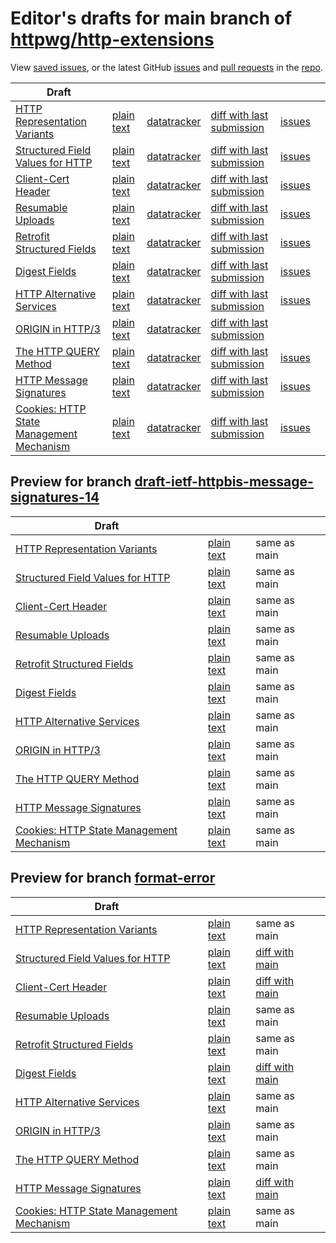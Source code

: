 # Editor's drafts for main branch of [httpwg/http-extensions](https://github.com/httpwg/http-extensions)

View [saved issues](issues.html), or the latest GitHub [issues](https://github.com/httpwg/http-extensions/issues) and [pull requests](https://github.com/httpwg/http-extensions/pulls) in the [repo](https://github.com/httpwg/http-extensions).

| Draft |     |     |     |     |     |
| ----- | --- | --- | --- | --- | --- |
| [HTTP Representation Variants](./draft-ietf-httpbis-variants.html "HTTP Representation Variants (HTML)") | [plain text](./draft-ietf-httpbis-variants.txt "HTTP Representation Variants (Text)") | [datatracker](https://datatracker.ietf.org/doc/draft-ietf-httpbis-variants "Datatracker for draft-ietf-httpbis-variants") | [diff with last submission](https://www.ietf.org/rfcdiff?url1=draft-ietf-httpbis-variants&url2=https://httpwg.github.io/http-extensions/draft-ietf-httpbis-variants.txt) | [issues](https://github.com/httpwg/http-extensions/labels/variants) |
| [Structured Field Values for HTTP](./draft-ietf-httpbis-sfbis.html "Structured Field Values for HTTP (HTML)") | [plain text](./draft-ietf-httpbis-sfbis.txt "Structured Field Values for HTTP (Text)") | [datatracker](https://datatracker.ietf.org/doc/draft-ietf-httpbis-sfbis "Datatracker for draft-ietf-httpbis-sfbis") | [diff with last submission](https://www.ietf.org/rfcdiff?url1=draft-ietf-httpbis-sfbis&url2=https://httpwg.github.io/http-extensions/draft-ietf-httpbis-sfbis.txt) | [issues](https://github.com/httpwg/http-extensions/labels/header-structure) |
| [Client-Cert Header](./draft-ietf-httpbis-client-cert-field.html "Client-Cert HTTP Header Field (HTML)") | [plain text](./draft-ietf-httpbis-client-cert-field.txt "Client-Cert HTTP Header Field (Text)") | [datatracker](https://datatracker.ietf.org/doc/draft-ietf-httpbis-client-cert-field "Datatracker for draft-ietf-httpbis-client-cert-field") | [diff with last submission](https://www.ietf.org/rfcdiff?url1=draft-ietf-httpbis-client-cert-field&url2=https://httpwg.github.io/http-extensions/draft-ietf-httpbis-client-cert-field.txt) | [issues](https://github.com/httpwg/http-extensions/labels/client-cert-field) |
| [Resumable Uploads](./draft-ietf-httpbis-resumable-upload.html "tus - Resumable Uploads Protocol (HTML)") | [plain text](./draft-ietf-httpbis-resumable-upload.txt "tus - Resumable Uploads Protocol (Text)") | [datatracker](https://datatracker.ietf.org/doc/draft-ietf-httpbis-resumable-upload "Datatracker for draft-ietf-httpbis-resumable-upload") | [diff with last submission](https://www.ietf.org/rfcdiff?url1=draft-ietf-httpbis-resumable-upload&url2=https://httpwg.github.io/http-extensions/draft-ietf-httpbis-resumable-upload.txt) | [issues](https://github.com/httpwg/http-extensions/labels/resumable-upload) |
| [Retrofit Structured Fields](./draft-ietf-httpbis-retrofit.html "Retrofit Structured Fields for HTTP (HTML)") | [plain text](./draft-ietf-httpbis-retrofit.txt "Retrofit Structured Fields for HTTP (Text)") | [datatracker](https://datatracker.ietf.org/doc/draft-ietf-httpbis-retrofit "Datatracker for draft-ietf-httpbis-retrofit") | [diff with last submission](https://www.ietf.org/rfcdiff?url1=draft-ietf-httpbis-retrofit&url2=https://httpwg.github.io/http-extensions/draft-ietf-httpbis-retrofit.txt) | [issues](https://github.com/httpwg/http-extensions/labels/retrofit) |
| [Digest Fields](./draft-ietf-httpbis-digest-headers.html "Digest Fields (HTML)") | [plain text](./draft-ietf-httpbis-digest-headers.txt "Digest Fields (Text)") | [datatracker](https://datatracker.ietf.org/doc/draft-ietf-httpbis-digest-headers "Datatracker for draft-ietf-httpbis-digest-headers") | [diff with last submission](https://www.ietf.org/rfcdiff?url1=draft-ietf-httpbis-digest-headers&url2=https://httpwg.github.io/http-extensions/draft-ietf-httpbis-digest-headers.txt) | [issues](https://github.com/httpwg/http-extensions/labels/digest-headers) |
| [HTTP Alternative Services](./draft-ietf-httpbis-rfc7838bis.html "HTTP Alternative Services (HTML)") | [plain text](./draft-ietf-httpbis-rfc7838bis.txt "HTTP Alternative Services (Text)") | [datatracker](https://datatracker.ietf.org/doc/draft-ietf-httpbis-rfc7838bis "Datatracker for draft-ietf-httpbis-rfc7838bis") | [diff with last submission](https://www.ietf.org/rfcdiff?url1=draft-ietf-httpbis-rfc7838bis&url2=https://httpwg.github.io/http-extensions/draft-ietf-httpbis-rfc7838bis.txt) | [issues](https://github.com/httpwg/http-extensions/labels/alt-svc) |
| [ORIGIN in HTTP/3](./draft-ietf-httpbis-origin-h3.html "The ORIGIN Extension in HTTP/3 (HTML)") | [plain text](./draft-ietf-httpbis-origin-h3.txt "The ORIGIN Extension in HTTP/3 (Text)") | [datatracker](https://datatracker.ietf.org/doc/draft-ietf-httpbis-origin-h3 "Datatracker for draft-ietf-httpbis-origin-h3") | [diff with last submission](https://www.ietf.org/rfcdiff?url1=draft-ietf-httpbis-origin-h3&url2=https://httpwg.github.io/http-extensions/draft-ietf-httpbis-origin-h3.txt) |  |
| [The HTTP QUERY Method](./draft-ietf-httpbis-safe-method-w-body.html "The HTTP QUERY Method (HTML)") | [plain text](./draft-ietf-httpbis-safe-method-w-body.txt "The HTTP QUERY Method (Text)") | [datatracker](https://datatracker.ietf.org/doc/draft-ietf-httpbis-safe-method-w-body "Datatracker for draft-ietf-httpbis-safe-method-w-body") | [diff with last submission](https://www.ietf.org/rfcdiff?url1=draft-ietf-httpbis-safe-method-w-body&url2=https://httpwg.github.io/http-extensions/draft-ietf-httpbis-safe-method-w-body.txt) | [issues](https://github.com/httpwg/http-extensions/labels/safe-method-w-body) |
| [HTTP Message Signatures](./draft-ietf-httpbis-message-signatures.html "HTTP Message Signatures (HTML)") | [plain text](./draft-ietf-httpbis-message-signatures.txt "HTTP Message Signatures (Text)") | [datatracker](https://datatracker.ietf.org/doc/draft-ietf-httpbis-message-signatures "Datatracker for draft-ietf-httpbis-message-signatures") | [diff with last submission](https://www.ietf.org/rfcdiff?url1=draft-ietf-httpbis-message-signatures&url2=https://httpwg.github.io/http-extensions/draft-ietf-httpbis-message-signatures.txt) | [issues](https://github.com/httpwg/http-extensions/labels/signatures) |
| [Cookies: HTTP State Management Mechanism](./draft-ietf-httpbis-rfc6265bis.html "Cookies: HTTP State Management Mechanism (HTML)") | [plain text](./draft-ietf-httpbis-rfc6265bis.txt "Cookies: HTTP State Management Mechanism (Text)") | [datatracker](https://datatracker.ietf.org/doc/draft-ietf-httpbis-rfc6265bis "Datatracker for draft-ietf-httpbis-rfc6265bis") | [diff with last submission](https://www.ietf.org/rfcdiff?url1=draft-ietf-httpbis-rfc6265bis&url2=https://httpwg.github.io/http-extensions/draft-ietf-httpbis-rfc6265bis.txt) | [issues](https://github.com/httpwg/http-extensions/labels/6265bis) |

## Preview for branch [draft-ietf-httpbis-message-signatures-14](draft-ietf-httpbis-message-signatures-14)

| Draft |     |     |     |
| ----- | --- | --- | --- |
| [HTTP Representation Variants](draft-ietf-httpbis-message-signatures-14/draft-ietf-httpbis-variants.html "HTTP Representation Variants (HTML)") | [plain text](draft-ietf-httpbis-message-signatures-14/draft-ietf-httpbis-variants.txt "HTTP Representation Variants (Text)") | same as main |
| [Structured Field Values for HTTP](draft-ietf-httpbis-message-signatures-14/draft-ietf-httpbis-sfbis.html "Structured Field Values for HTTP (HTML)") | [plain text](draft-ietf-httpbis-message-signatures-14/draft-ietf-httpbis-sfbis.txt "Structured Field Values for HTTP (Text)") | same as main |
| [Client-Cert Header](draft-ietf-httpbis-message-signatures-14/draft-ietf-httpbis-client-cert-field.html "Client-Cert HTTP Header Field (HTML)") | [plain text](draft-ietf-httpbis-message-signatures-14/draft-ietf-httpbis-client-cert-field.txt "Client-Cert HTTP Header Field (Text)") | same as main |
| [Resumable Uploads](draft-ietf-httpbis-message-signatures-14/draft-ietf-httpbis-resumable-upload.html "tus - Resumable Uploads Protocol (HTML)") | [plain text](draft-ietf-httpbis-message-signatures-14/draft-ietf-httpbis-resumable-upload.txt "tus - Resumable Uploads Protocol (Text)") | same as main |
| [Retrofit Structured Fields](draft-ietf-httpbis-message-signatures-14/draft-ietf-httpbis-retrofit.html "Retrofit Structured Fields for HTTP (HTML)") | [plain text](draft-ietf-httpbis-message-signatures-14/draft-ietf-httpbis-retrofit.txt "Retrofit Structured Fields for HTTP (Text)") | same as main |
| [Digest Fields](draft-ietf-httpbis-message-signatures-14/draft-ietf-httpbis-digest-headers.html "Digest Fields (HTML)") | [plain text](draft-ietf-httpbis-message-signatures-14/draft-ietf-httpbis-digest-headers.txt "Digest Fields (Text)") | same as main |
| [HTTP Alternative Services](draft-ietf-httpbis-message-signatures-14/draft-ietf-httpbis-rfc7838bis.html "HTTP Alternative Services (HTML)") | [plain text](draft-ietf-httpbis-message-signatures-14/draft-ietf-httpbis-rfc7838bis.txt "HTTP Alternative Services (Text)") | same as main |
| [ORIGIN in HTTP/3](draft-ietf-httpbis-message-signatures-14/draft-ietf-httpbis-origin-h3.html "The ORIGIN Extension in HTTP/3 (HTML)") | [plain text](draft-ietf-httpbis-message-signatures-14/draft-ietf-httpbis-origin-h3.txt "The ORIGIN Extension in HTTP/3 (Text)") | same as main |
| [The HTTP QUERY Method](draft-ietf-httpbis-message-signatures-14/draft-ietf-httpbis-safe-method-w-body.html "The HTTP QUERY Method (HTML)") | [plain text](draft-ietf-httpbis-message-signatures-14/draft-ietf-httpbis-safe-method-w-body.txt "The HTTP QUERY Method (Text)") | same as main |
| [HTTP Message Signatures](draft-ietf-httpbis-message-signatures-14/draft-ietf-httpbis-message-signatures.html "HTTP Message Signatures (HTML)") | [plain text](draft-ietf-httpbis-message-signatures-14/draft-ietf-httpbis-message-signatures.txt "HTTP Message Signatures (Text)") | same as main |
| [Cookies: HTTP State Management Mechanism](draft-ietf-httpbis-message-signatures-14/draft-ietf-httpbis-rfc6265bis.html "Cookies: HTTP State Management Mechanism (HTML)") | [plain text](draft-ietf-httpbis-message-signatures-14/draft-ietf-httpbis-rfc6265bis.txt "Cookies: HTTP State Management Mechanism (Text)") | same as main |

## Preview for branch [format-error](format-error)

| Draft |     |     |     |
| ----- | --- | --- | --- |
| [HTTP Representation Variants](format-error/draft-ietf-httpbis-variants.html "HTTP Representation Variants (HTML)") | [plain text](format-error/draft-ietf-httpbis-variants.txt "HTTP Representation Variants (Text)") | same as main |
| [Structured Field Values for HTTP](format-error/draft-ietf-httpbis-sfbis.html "Structured Field Values for HTTP (HTML)") | [plain text](format-error/draft-ietf-httpbis-sfbis.txt "Structured Field Values for HTTP (Text)") | [diff with main](https://www.ietf.org/rfcdiff?url1=https://httpwg.github.io/http-extensions/draft-ietf-httpbis-sfbis.txt&url2=https://httpwg.github.io/http-extensions/format-error/draft-ietf-httpbis-sfbis.txt) |
| [Client-Cert Header](format-error/draft-ietf-httpbis-client-cert-field.html "Client-Cert HTTP Header Field (HTML)") | [plain text](format-error/draft-ietf-httpbis-client-cert-field.txt "Client-Cert HTTP Header Field (Text)") | [diff with main](https://www.ietf.org/rfcdiff?url1=https://httpwg.github.io/http-extensions/draft-ietf-httpbis-client-cert-field.txt&url2=https://httpwg.github.io/http-extensions/format-error/draft-ietf-httpbis-client-cert-field.txt) |
| [Resumable Uploads](format-error/draft-ietf-httpbis-resumable-upload.html "tus - Resumable Uploads Protocol (HTML)") | [plain text](format-error/draft-ietf-httpbis-resumable-upload.txt "tus - Resumable Uploads Protocol (Text)") | same as main |
| [Retrofit Structured Fields](format-error/draft-ietf-httpbis-retrofit.html "Retrofit Structured Fields for HTTP (HTML)") | [plain text](format-error/draft-ietf-httpbis-retrofit.txt "Retrofit Structured Fields for HTTP (Text)") | same as main |
| [Digest Fields](format-error/draft-ietf-httpbis-digest-headers.html "Digest Fields (HTML)") | [plain text](format-error/draft-ietf-httpbis-digest-headers.txt "Digest Fields (Text)") | [diff with main](https://www.ietf.org/rfcdiff?url1=https://httpwg.github.io/http-extensions/draft-ietf-httpbis-digest-headers.txt&url2=https://httpwg.github.io/http-extensions/format-error/draft-ietf-httpbis-digest-headers.txt) |
| [HTTP Alternative Services](format-error/draft-ietf-httpbis-rfc7838bis.html "HTTP Alternative Services (HTML)") | [plain text](format-error/draft-ietf-httpbis-rfc7838bis.txt "HTTP Alternative Services (Text)") | same as main |
| [ORIGIN in HTTP/3](format-error/draft-ietf-httpbis-origin-h3.html "The ORIGIN Extension in HTTP/3 (HTML)") | [plain text](format-error/draft-ietf-httpbis-origin-h3.txt "The ORIGIN Extension in HTTP/3 (Text)") | same as main |
| [The HTTP QUERY Method](format-error/draft-ietf-httpbis-safe-method-w-body.html "The HTTP QUERY Method (HTML)") | [plain text](format-error/draft-ietf-httpbis-safe-method-w-body.txt "The HTTP QUERY Method (Text)") | same as main |
| [HTTP Message Signatures](format-error/draft-ietf-httpbis-message-signatures.html "HTTP Message Signatures (HTML)") | [plain text](format-error/draft-ietf-httpbis-message-signatures.txt "HTTP Message Signatures (Text)") | [diff with main](https://www.ietf.org/rfcdiff?url1=https://httpwg.github.io/http-extensions/draft-ietf-httpbis-message-signatures.txt&url2=https://httpwg.github.io/http-extensions/format-error/draft-ietf-httpbis-message-signatures.txt) |
| [Cookies: HTTP State Management Mechanism](format-error/draft-ietf-httpbis-rfc6265bis.html "Cookies: HTTP State Management Mechanism (HTML)") | [plain text](format-error/draft-ietf-httpbis-rfc6265bis.txt "Cookies: HTTP State Management Mechanism (Text)") | same as main |

